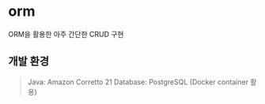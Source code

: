 # orm
ORM을 활용한 아주 간단한 CRUD 구현

## 개발 환경
> Java: Amazon Corretto 21
> Database: PostgreSQL (Docker container 활용)

